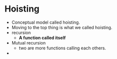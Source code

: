 # Hoisting

- Conceptual model called hoisting.
- Moving to the top thing is what we called hoisting.
- recursion
	- **A function called itself**
- Mutual recursion
	- two are more functions calling each others.
-